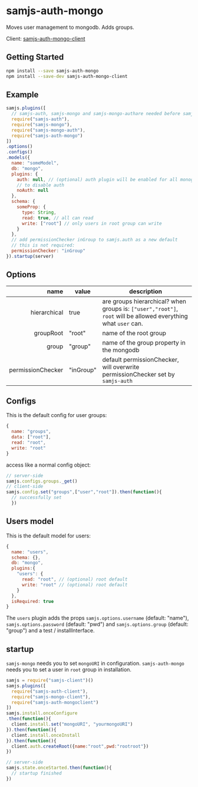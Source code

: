 # samjs-auth-mongo

Moves user management to mongodb. Adds groups.

Client: [samjs-auth-mongo-client](https://github.com/SAMjs/samjs-auth-mongo-client)

## Getting Started
```sh
npm install --save samjs-auth-mongo
npm install --save-dev samjs-auth-mongo-client
```

## Example
```js
samjs.plugins([
  // samjs-auth, samjs-mongo and samjs-mongo-authare needed before samjs-auth-mongo
  require("samjs-auth"),
  require("samjs-mongo"),
  require("samjs-mongo-auth"),
  require("samjs-auth-mongo")
])
.options()
.configs()
.models({
  name: "someModel",
  db: "mongo",
  plugins: {
    auth: null, // (optional) auth plugin will be enabled for all monog models by default
    // to disable auth
    noAuth: null
  },
  schema: {
    someProp: {
      type: String,
      read: true, // all can read
      write: ["root"] // only users in root group can write
    }
  },
  // add permissionChecker inGroup to samjs.auth as a new default
  // this is not required:
  permissionChecker: "inGroup"
}).startup(server)
```
## Options

name | value | description
---: | --- | ---
hierarchical | true | are groups hierarchical? when groups is: `["user","root"]`, `root` will be allowed everything what `user` can.
groupRoot | "root" | name of the root group
group | "group" | name of the group property in the mongodb
permissionChecker | "inGroup" | default permissionChecker, will overwrite permissionChecker set by `samjs-auth`

## Configs

This is the default config for user groups:
```js
{
  name: "groups",
  data: ["root"],
  read: "root",
  write: "root"
}
```
access like a normal config object:
```js
// server-side
samjs.configs.groups._get()
// client-side
samjs.config.set("groups",["user","root"]).then(function(){
  // successfully set
  })
```
## Users model

This is the default model for users:
```js
{
  name: "users",
  schema: {},
  db: "mongo",
  plugins:{
    "users": {
      read: "root", // (optional) root default
      write: "root" // (optional) root default
    }
  },
  isRequired: true
}
```
The `users` plugin adds the props `samjs.options.username` (default: "name"), `samjs.options.password` (default: "pwd") and `samjs.options.group` (default: "group") and a test / installInterface.

## startup
`samjs-mongo` needs you to set `mongoURI` in configuration.
`samjs-auth-mongo` needs you to set a user in `root` group in installation.
```js
samjs = require("samjs-client")()
samjs.plugins([
  require("samjs-auth-client"),
  require("samjs-mongo-client"),
  require("samjs-auth-mongoclient")
])
samjs.install.onceConfigure
.then(function(){
  client.install.set("mongoURI", "yourmongoURI")
}).then(function(){
  client.install.onceInstall
}).then(function(){
  client.auth.createRoot({name:"root",pwd:"rootroot"})
})

// server-side
samjs.state.onceStarted.then(function(){
  // startup finished
})
```
